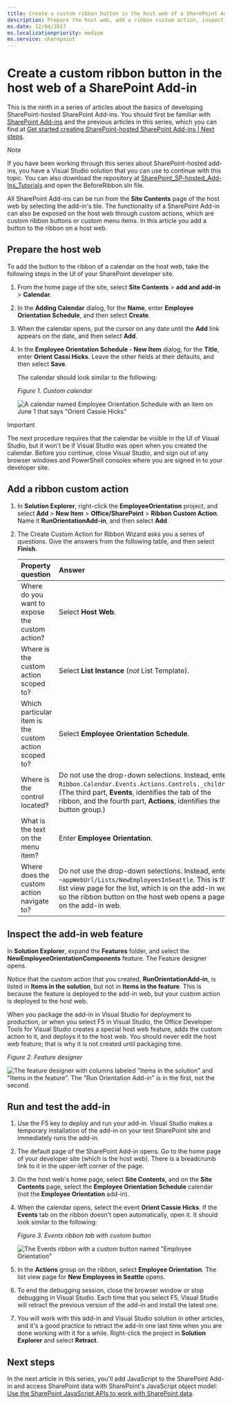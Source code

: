 ```yaml
---
title: Create a custom ribbon button in the host web of a SharePoint Add-in
description: Prepare the host web, add a ribbon custom action, inspect the add-in web feature, and run and test the add-in.
ms.date: 12/04/2017
ms.localizationpriority: medium
ms.service: sharepoint
---
```



# Create a custom ribbon button in the host web of a SharePoint Add-in

This is the ninth in a series of articles about the basics of developing SharePoint-hosted SharePoint Add-ins. You should first be familiar with [SharePoint Add-ins](sharepoint-add-ins.md) and the previous articles in this series, which you can find at [Get started creating SharePoint-hosted SharePoint Add-ins | Next steps](get-started-creating-sharepoint-hosted-sharepoint-add-ins.md#next-steps).

> [!NOTE]
> If you have been working through this series about SharePoint-hosted add-ins, you have a Visual Studio solution that you can use to continue with this topic. You can also download the repository at [SharePoint_SP-hosted_Add-Ins_Tutorials](https://github.com/OfficeDev/SharePoint_SP-hosted_Add-Ins_Tutorials) and open the BeforeRibbon.sln file.

All SharePoint Add-ins can be run from the **Site Contents** page of the host web by selecting the add-in's tile. The functionality of a SharePoint Add-in can also be exposed on the host web through custom actions, which are custom ribbon buttons or custom menu items. In this article you add a button to the ribbon on a host web.

## Prepare the host web

To add the button to the ribbon of a calendar on the host web, take the following steps in the UI of your SharePoint developer site.

1. From the home page of the site, select **Site Contents** > **add and add-in** > **Calendar**.

2. In the **Adding Calendar** dialog, for the **Name**, enter **Employee Orientation Schedule**, and then select **Create**.

3. When the calendar opens, put the cursor on any date until the **Add** link appears on the date, and then select **Add**.

4. In the **Employee Orientation Schedule - New Item** dialog, for the **Title**, enter **Orient Cassi Hicks**. Leave the other fields at their defaults, and then select **Save**.

   The calendar should look similar to the following:

   *Figure 1. Custom calendar*

   ![A calendar named Employee Orientation Schedule with an item on June 1 that says "Orient Cassie Hicks"](../images/d2066862-41c1-424d-9bfb-b6c5342bcf2c.PNG)

> [!IMPORTANT]
> The next procedure requires that the calendar be visible in the UI of Visual Studio, but it won't be if Visual Studio was open when you created the calendar. Before you continue, close Visual Studio, and sign out of any browser windows and PowerShell consoles where you are signed in to your developer site.

## Add a ribbon custom action

1. In **Solution Explorer**, right-click the **EmployeeOrientation** project, and select **Add** > **New Item** > **Office/SharePoint** > **Ribbon Custom Action**. Name it **RunOrientationAdd-in**, and then select **Add**.

2. The Create Custom Action for Ribbon Wizard asks you a series of questions. Give the answers from the following table, and then select **Finish**.

    |**Property question**|**Answer**|
    |:-----|:-----|
    |Where do you want to expose the custom action?|Select **Host Web**.|
    |Where is the custom action scoped to?|Select **List Instance** (*not* List Template).|
    |Which particular item is the custom action scoped to?|Select **Employee Orientation Schedule**.|
    |Where is the control located?|Do not use the drop-down selections. Instead, enter `Ribbon.Calendar.Events.Actions.Controls._children`. (The third part, **Events**, identifies the tab of the ribbon, and the fourth part, **Actions**, identifies the button group.)|
    |What is the text on the menu item?|Enter **Employee Orientation**.|
    |Where does the custom action navigate to?|Do not use the drop-down selections. Instead, enter  `~appWebUrl/Lists/NewEmployeesInSeattle`. This is the list view page for the list, which is on the add-in web, so the ribbon button on the host web opens a page on the add-in web.|


## Inspect the add-in web feature

In **Solution Explorer**, expand the **Features** folder, and select the **NewEmployeeOrientationComponents** feature. The Feature designer opens.

Notice that the custom action that you created, **RunOrientationAdd-in**, is listed in **Items in the solution**, but not in **Items in the feature**. This is because the feature is deployed to the add-in web, but your custom action is deployed to the host web.

When you package the add-in in Visual Studio for deployment to production, or when you select F5 in Visual Studio, the Office Developer Tools for Visual Studio creates a special host web feature, adds the custom action to it, and deploys it to the host web. You should never edit the host web feature; that is why it is not created until packaging time.

*Figure 2. Feature designer*

![The feature designer with columns labeled "Items in the solution" and "Items in the feature". The "Run Orientation Add-in" is in the first, not the second.](../images/49ea0bf0-2cfa-4070-aa65-24b4a9c5e874.PNG)

## Run and test the add-in

1. Use the F5 key to deploy and run your add-in. Visual Studio makes a temporary installation of the add-in on your test SharePoint site and immediately runs the add-in.

2. The default page of the SharePoint Add-in opens. Go to the home page of your developer site (which is the host web). There is a breadcrumb link to it in the upper-left corner of the page.

3. On the host web's home page, select **Site Contents**, and on the **Site Contents** page, select the **Employee Orientation Schedule** calendar (not the **Employee Orientation** add-in).

4. When the calendar opens, select the event **Orient Cassie Hicks**. If the **Events** tab on the ribbon doesn't open automatically, open it. It should look similar to the following:

   *Figure 3. Events ribbon tab with custom button*

   ![The Events ribbon with a custom button named "Employee Orientation"](../images/916ecbba-11ff-45b6-a8e9-ba717ae6fe0b.png)

5. In the **Actions** group on the ribbon, select **Employee Orientation**. The list view page for **New Employees in Seattle** opens.

6. To end the debugging session, close the browser window or stop debugging in Visual Studio. Each time that you select F5, Visual Studio will retract the previous version of the add-in and install the latest one.

7. You will work with this add-in and Visual Studio solution in other articles, and it's a good practice to retract the add-in one last time when you are done working with it for a while. Right-click the project in **Solution Explorer** and select **Retract**.

## Next steps
<a name="Nextsteps"> </a>

In the next article in this series, you'll add JavaScript to the SharePoint Add-in and access SharePoint data with SharePoint's JavaScript object model: [Use the SharePoint JavaScript APIs to work with SharePoint data](use-the-sharepoint-javascript-apis-to-work-with-sharepoint-data.md).




